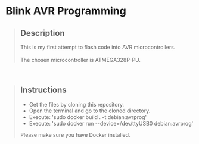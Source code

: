 # Blink AVR Programming

> ## Description
> This is my first attempt to flash code into AVR microcontrollers.
> <br><br> 
> The chosen microcontroller is ATMEGA328P-PU.

<br>

> ## Instructions
> - Get the files by cloning this repository.
> - Open the terminal and go to the cloned directory.
> - Execute: 'sudo docker build . -t debian:avrprog'
> - Execute: 'sudo docker run --device=/dev/ttyUSB0 debian:avrprog'
> 
> Please make sure you have Docker installed. 